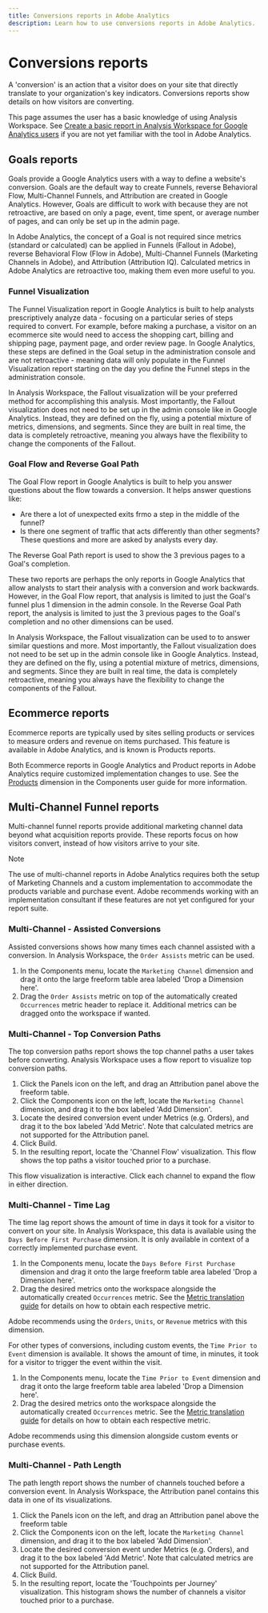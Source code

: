 ```yaml
---
title: Conversions reports in Adobe Analytics
description: Learn how to use conversions reports in Adobe Analytics.
---
```


# Conversions reports

A 'conversion' is an action that a visitor does on your site that directly translate to your organization's key indicators. Conversions reports show details on how visitors are converting.

This page assumes the user has a basic knowledge of using Analysis Workspace. See [Create a basic report in Analysis Workspace for Google Analytics users](create-report.md) if you are not yet familiar with the tool in Adobe Analytics.

## Goals reports

Goals provide a Google Analytics users with a way to define a website's conversion. Goals are the default way to create Funnels, reverse Behavioral Flow, Multi-Channel Funnels, and Attribution are created in Google Analytics. However, Goals are difficult to work with because they are not retroactive, are based on only a page, event, time spent, or average number of pages, and can only be set up in the admin page. 

In Adobe Analytics, the concept of a Goal is not required since metrics (standard or calculated) can be applied in Funnels (Fallout in Adobe), reverse Behavioral Flow (Flow in Adobe), Multi-Channel Funnels (Marketing Channels in Adobe), and Attribution (Attribution IQ). Calculated metrics in Adobe Analytics are retroactive too, making them even more useful to you.

### Funnel Visualization

The Funnel Visualization report in Google Analytics is built to help analysts prescriptively analyze data - focusing on a particular series of steps required to convert. For example, before making a purchase, a visitor on an ecommerce site would need to access the shopping cart, billing and shipping page, payment page, and order review page. In Google Analytics, these steps are defined in the Goal setup in the administration console and are not retroactive - meaning data will only populate in the Funnel Visualization report starting on the day you define the Funnel steps in the administration console.

In Analysis Workspace, the Fallout visualization will be your preferred method for accomplishing this analysis. Most importantly, the Fallout visualization does not need to be set up in the admin console like in Google Analytics. Instead, they are defined on the fly, using a potential mixture of metrics, dimensions, and segments. Since they are built in real time, the data is completely retroactive, meaning you always have the flexibility to change the components of the Fallout.


### Goal Flow and Reverse Goal Path

The Goal Flow report in Google Analytics is built to help you answer questions about the flow towards a conversion. It helps answer questions like:
- Are there a lot of unexpected exits frmo a step in the middle of the funnel?
- Is there one segment of traffic that acts differently than other segments?
These questions and more are asked by analysts every day. 

The Reverse Goal Path report is used to show the 3 previous pages to a Goal's completion.

These two reports are perhaps the only reports in Google Analytics that allow analysts to start their analysis with a conversion and work backwards. However, in the Goal Flow report, that analysis is limited to just the Goal's funnel plus 1 dimension in the admin console. In the Reverse Goal Path report, the analysis is limited to just the 3 previous pages to the Goal's completion and no other dimensions can be used.

In Analysis Workspace, the Fallout visualization can be used to to answer similar questions and more. Most importantly, the Fallout visualization does not need to be set up in the admin console like in Google Analytics. Instead, they are defined on the fly, using a potential mixture of metrics, dimensions, and segments. Since they are built in real time, the data is completely retroactive, meaning you always have the flexibility to change the components of the Fallout.

## Ecommerce reports

Ecommerce reports are typically used by sites selling products or services to measure orders and revenue on items purchased. This feature is available in Adobe Analytics, and is known is Products reports.

Both Ecommerce reports in Google Analytics and Product reports in Adobe Analytics require customized implementation changes to use. See the [Products](../../../components/c-variables/dimensionslist/reports-products.md) dimension in the Components user guide for more information.

## Multi-Channel Funnel reports

Multi-channel funnel reports provide additional marketing channel data beyond what acquisition reports provide. These reports focus on how visitors convert, instead of how visitors arrive to your site.

> [!NOTE]
>
> The use of multi-channel reports in Adobe Analytics requires both the setup of Marketing Channels and a custom implementation to accommodate the products variable and purchase event. Adobe recommends working with an implementation consultant if these features are not yet configured for your report suite.

### Multi-Channel - Assisted Conversions

Assisted conversions shows how many times each channel assisted with a conversion. In Analysis Workspace, the `Order Assists` metric can be used.

1. In the Components menu, locate the `Marketing Channel` dimension and drag it onto the large freeform table area labeled 'Drop a Dimension here'.
2. Drag the `Order Assists` metric on top of the automatically created `Occurrences` metric header to replace it. Additional metrics can be dragged onto the workspace if wanted.

### Multi-Channel - Top Conversion Paths

The top conversion paths report shows the top channel paths a user takes before converting. Analysis Workspace uses a flow report to visualize top conversion paths.

1. Click the Panels icon on the left, and drag an Attribution panel above the freeform table.
2. Click the Components icon on the left, locate the `Marketing Channel` dimension, and drag it to the box labeled 'Add Dimension'.
3. Locate the desired conversion event under Metrics (e.g. Orders), and drag it to the box labeled 'Add Metric'. Note that calculated metrics are not supported for the Attribution panel.
4. Click Build.
5. In the resulting report, locate the 'Channel Flow' visualization. This flow shows the top paths a visitor touched prior to a purchase.

This flow visualization is interactive. Click each channel to expand the flow in either direction.

### Multi-Channel - Time Lag

The time lag report shows the amount of time in days it took for a visitor to convert on your site. In Analysis Workspace, this data is available using the `Days Before First Purchase` dimension. It is only available in context of a correctly implemented purchase event.

1. In the Components menu, locate the `Days Before First Purchase` dimension and drag it onto the large freeform table area labeled 'Drop a Dimension here'.
2. Drag the desired metrics onto the workspace alongside the automatically created `Occurrences` metric. See the [Metric translation guide](common-metrics.md) for details on how to obtain each respective metric.

Adobe recommends using the `Orders`, `Units`, or `Revenue` metrics with this dimension.

For other types of conversions, including custom events, the `Time Prior to Event` dimension is available. It shows the amount of time, in minutes, it took for a visitor to trigger the event within the visit.

1. In the Components menu, locate the `Time Prior to Event` dimension and drag it onto the large freeform table area labeled 'Drop a Dimension here'.
2. Drag the desired metrics onto the workspace alongside the automatically created `Occurrences` metric. See the [Metric translation guide](common-metrics.md) for details on how to obtain each respective metric.

Adobe recommends using this dimension alongside custom events or purchase events.

### Multi-Channel - Path Length

The path length report shows the number of channels touched before a conversion event. In Analysis Workspace, the Attribution panel contains this data in one of its visualizations.

1. Click the Panels icon on the left, and drag an Attribution panel above the freeform table
2. Click the Components icon on the left, locate the `Marketing Channel` dimension, and drag it to the box labeled 'Add Dimension'.
3. Locate the desired conversion event under Metrics (e.g. Orders), and drag it to the box labeled 'Add Metric'. Note that calculated metrics are not supported for the Attribution panel.
4. Click Build.
5. In the resulting report, locate the 'Touchpoints per Journey' visualization. This histogram shows the number of channels a visitor touched prior to a purchase.
